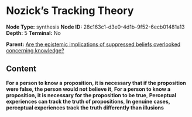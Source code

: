 # Nozick’s Tracking Theory

**Node Type:** synthesis
**Node ID:** 28c163c1-d3e0-4d1b-9f52-6ecb01481a13
**Depth:** 5
**Terminal:** No

**Parent:** [Are the epistemic implications of suppressed beliefs overlooked concerning knowledge?](are-the-epistemic-implications-of-suppressed-beliefs-overlooked-concerning-knowledge-antithesis-a00f1b8c-dba4-45c0-849d-531b78eb6c9f.md)

## Content

**For a person to know a proposition, it is necessary that if the proposition were false, the person would not believe it**, **For a person to know a proposition, it is necessary for the proposition to be true**, **Perceptual experiences can track the truth of propositions**, **In genuine cases, perceptual experiences track the truth differently than illusions**

